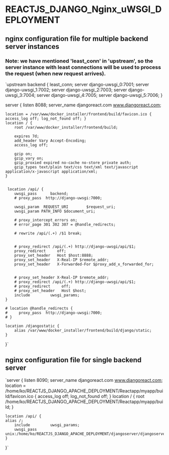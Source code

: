 # REACTJS_DJANGO_Nginx_uWSGI_DEPLOYMENT

## nginx configuration file for multiple backend server instances

### Note:  we have mentioned 'least_conn' in 'upstream', so the server instance with least connections will be used to process the request (when new request arrives).

`upstream backend {
  	least_conn;
  	server django-uwsgi_0:7001;
	server django-uwsgi_1:7002;
	server django-uwsgi_2:7003;
	server django-uwsgi_3:7004;
	server django-uwsgi_4:7005;
	server django-uwsgi_5:7006;
}

server {
    listen 8088;
    server_name djangoreact.com www.djangoreact.com;

    location = /var/www/docker_installer/frontend/build/favicon.ico { access_log off; log_not_found off; }
    location / {
        root /var/www/docker_installer/frontend/build;

        expires 7d;
        add_header Vary Accept-Encoding;
        access_log off;

        gzip on;
        gzip_vary on;
        gzip_proxied expired no-cache no-store private auth;
        gzip_types text/plain text/css text/xml text/javascript application/x-javascript application/xml;
    }


     location /api/ {
        uwsgi_pass      backend;
        # proxy_pass  http://django-uwsgi:7000;

        uwsgi_param  REQUEST_URI        $request_uri;
        uwsgi_param PATH_INFO $document_uri;

        # proxy_intercept_errors on;
        # error_page 301 302 307 = @handle_redirects;
        
        # rewrite /api/(.+) /$1 break;


        # proxy_redirect /api/(.+) http://django-uwsgi/api/$1;
        proxy_redirect     off;
        proxy_set_header   Host $host:8888;
        proxy_set_header   X-Real-IP $remote_addr;
        proxy_set_header   X-Forwarded-For $proxy_add_x_forwarded_for;
       

        # proxy_set_header X-Real-IP $remote_addr;
        # proxy_redirect /api/(.+) http://django-uwsgi/api/$1;
        # proxy_redirect     off;
        # proxy_set_header   Host $host;
        include         uwsgi_params;
    }

    # location @handle_redirects {
    #     proxy_pass  http://django-uwsgi:7000;
    # }

    location /djangostatic {
        alias /var/www/docker_installer/frontend/build/django/static;
    }
}`


## nginx configuration file for single backend server

`server {
    listen 8090;
    server_name djangoreact.com www.djangoreact.com;
    location = /home/ko/REACTJS_DJANGO_APACHE_DEPLOYMENT/Reactapp/myapp/build/favicon.ico { access_log off; log_not_found off; }
    location / {
        root /home/ko/REACTJS_DJANGO_APACHE_DEPLOYMENT/Reactapp/myapp/build;
    }
    
    location /api/ {
	alias /;
        include         uwsgi_params;
        uwsgi_pass      unix:/home/ko/REACTJS_DJANGO_APACHE_DEPLOYMENT/djangoserver/djangoserver/djangoserver.sock;
    }
}`
